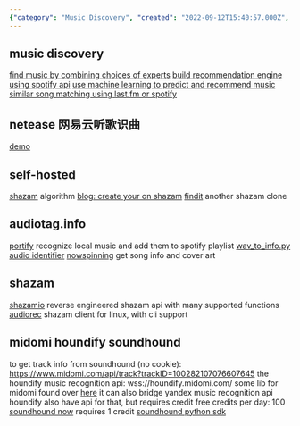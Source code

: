 ```yaml
---
{"category": "Music Discovery", "created": "2022-09-12T15:40:57.000Z", "date": "2022-09-12 15:40:57", "description": "The article delves into different approaches for music discovery, such as relying on experts' recommendations, leveraging machine learning algorithms and utilizing APIs from platforms like Spotify and Last.fm. Additionally, it explores the possibility of building one's own Shazam-like algorithm or song recognition system in Ubuntu 18.04.", "modified": "2022-10-10T17:11:50.471Z", "tags": ["music discovery", "expert choices", "machine learning", "Spotify API", "Last.fm API", "self-hosted Shazam", "Ubuntu 18.04"], "title": "song recognition, music recognition api, music discovery, audio search, audio fingerprint"}
---
```

## music discovery
[find music by combining choices of experts](https://github.com/shijithpk/music-discovery)
[build recommendation engine using spotify api](https://github.com/darkfire5900/Find-The-Beat)
[use machine learning to predict and recommend music](https://github.com/adidottxt/spotify-music-discovery)
[similar song matching using last.fm or spotify](https://github.com/schollz/playlistfromsong)
## netease 网易云听歌识曲
[demo](https://github.com/userZheng686/wyySongIdentify)
## self-hosted
[shazam](https://github.com/bmoquist/Shazam) algorithm
[blog: create your on shazam](https://ourcodeworld.com/articles/read/973/creating-your-own-shazam-identify-songs-with-python-through-audio-fingerprinting-in-ubuntu-18-04#:~:text=To%20start%20recognizing%2C%20simply%20run%20the%20python%20script,the%20algorithm%20will%20surely%20recognize%20the%20correct%20song.)
[findit](https://github.com/methi1999/Findit) another shazam clone
## audiotag.info
[portify](https://github.com/adbcode/portify) recognize local music and add them to spotify playlist
[wav_to_info.py](https://github.com/whuds/song-classifier/blob/7c6771312e45a0f72f966a77506317d5cc98212a/metadata/code/wav_to_info.py)
[audio identifier](https://github.com/jndrf/audioidentifier/tree/b110ff7ce25b1a2d758b1b9baac2d809ae928e4e)
[nowspinning](https://github.com/ChristopherCarignan/NowSpinning/blob/master/NowSpinning.py) get song info and cover art
## shazam
[shazamio](https://github.com/dotX12/ShazamIO) reverse engineered shazam api with many supported functions
[audiorec](https://github.com/marin-m/SongRec) shazam client for linux, with cli support
## midomi houndify soundhound
to get track info from soundhound (no cookie):
https://www.midomi.com/api/track?trackID=100282107076607645
the houndify music recognition api:
wss://houndify.midomi.com/
some lib for midomi found over [here](https://github.com/Azarattum/AmadeusCore/blob/3bbb39e4d92508f036dd7be68b66681013866cba/src/components/app/models/recognizers/midomi.recognizer.ts)
it can also bridge yandex music recognition api
houndify also have api for that, but requires credit
free credits per day: 100
[soundhound now](https://docs.houndify.com/reference/SoundHoundNowCommand#field_SingleTrackResult) requires 1 credit
[soundhound python sdk](https://pypi.org/project/Houndify)